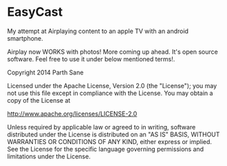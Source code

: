 EasyCast
===========

My attempt at Airplaying content to an apple TV with an android smartphone. 

Airplay now WORKS with photos! More coming up ahead. 
It's open source software. Feel free to use it under below mentioned terms!.

Copyright 2014 Parth Sane

Licensed under the Apache License, Version 2.0 (the "License");
you may not use this file except in compliance with the License.
You may obtain a copy of the License at

http://www.apache.org/licenses/LICENSE-2.0

Unless required by applicable law or agreed to in writing, software
distributed under the License is distributed on an "AS IS" BASIS,
WITHOUT WARRANTIES OR CONDITIONS OF ANY KIND, either express or implied.
See the License for the specific language governing permissions and
   limitations under the License.
